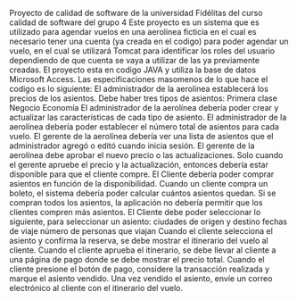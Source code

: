 Proyecto de calidad de software de la universidad Fidélitas del curso calidad de software del grupo 4 
Este proyecto es un sistema que es utilizado para agendar vuelos en una aerolinea ficticia en el cual es necesario tener una cuenta (ya creada en el codigo) para poder agendar un vuelo, en el cual se utilizará Tomcat para identificar los roles del usuario dependiendo de que cuenta se vaya a utilizar de las ya previamente creadas. El proyecto esta en codigo JAVA y utiliza la base de datos Microsoft Access. Las especificaciones masomenos de lo que hace el codigo es lo siguiente:
El administrador de la aerolínea establecerá los precios de los asientos. Debe haber tres tipos de asientos:
Primera clase
Negocio
Economía
El administrador de la aerolínea debería poder crear y actualizar las características de cada tipo de asiento.
El administrador de la aerolínea debería poder establecer el número total de asientos para cada vuelo.
El gerente de la aerolínea debería ver una lista de asientos que el administrador agregó o editó cuando inicia sesión.
El gerente de la aerolínea debe aprobar el nuevo precio o las actualizaciones.
Solo cuando el gerente apruebe el precio y la actualización, entonces debería estar disponible para que el cliente compre.
El Cliente debería poder comprar asientos en función de la disponibilidad.
Cuando un cliente compra un boleto, el sistema debería poder calcular cuántos asientos quedan. Si se compran todos los asientos, la aplicación no debería permitir que los clientes compren más asientos.
El Cliente debe poder seleccionar lo siguiente, para seleccionar un asiento:
ciudades de origen y destino
fechas de viaje
número de personas que viajan
Cuando el cliente selecciona el asiento y confirma la reserva, se debe mostrar el itinerario del vuelo al cliente.
Cuando el cliente aprueba el itinerario, se debe llevar al cliente a una página de pago donde se debe mostrar el precio total. Cuando el cliente presione el botón de pago, considere la transacción realizada y marque el asiento vendido.
Una vez vendido el asiento, envíe un correo electrónico al cliente con el itinerario del vuelo.
